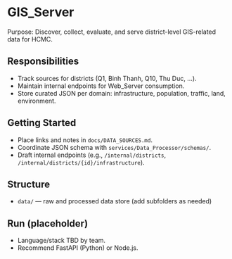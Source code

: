 # GIS_Server

Purpose: Discover, collect, evaluate, and serve district-level GIS-related data for HCMC.

## Responsibilities
- Track sources for districts (Q1, Binh Thanh, Q10, Thu Duc, ...).
- Maintain internal endpoints for Web_Server consumption.
- Store curated JSON per domain: infrastructure, population, traffic, land, environment.

## Getting Started
- Place links and notes in `docs/DATA_SOURCES.md`.
- Coordinate JSON schema with `services/Data_Processor/schemas/`.
- Draft internal endpoints (e.g., `/internal/districts`, `/internal/districts/{id}/infrastructure`).

## Structure
- `data/` — raw and processed data store (add subfolders as needed)

## Run (placeholder)
- Language/stack TBD by team.
- Recommend FastAPI (Python) or Node.js.
